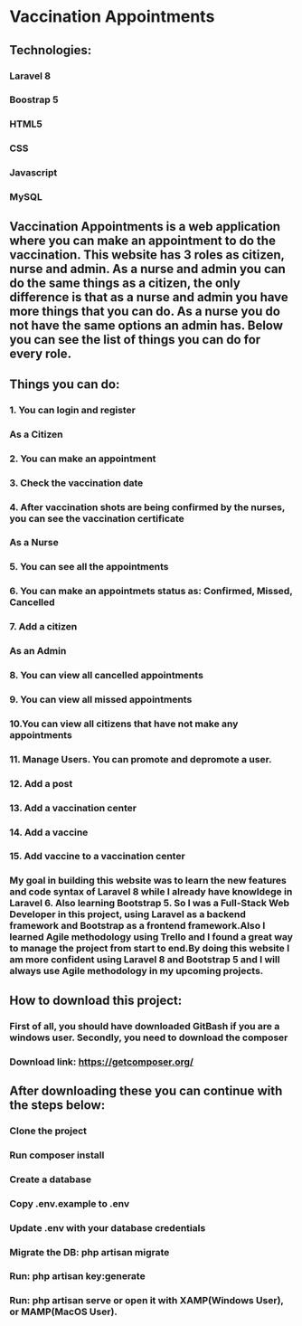 # Vaccination Appointments

## Technologies:
### Laravel 8 
### Boostrap 5 
### HTML5 
### CSS 
### Javascript
### MySQL

## Vaccination Appointments is a web application where you can make an appointment to do the vaccination. This website has 3 roles as citizen, nurse and admin. As a nurse and admin you can do the same things as a citizen, the only difference is that as a nurse and admin you have more things that you can do. As a nurse you do not have the same options an admin has. Below you can see the list of things you can do for every role.

## Things you can do:
### 1. You can login and register
### As a Citizen
### 2. You can make an appointment
### 3. Check the vaccination date
### 4. After vaccination shots are being confirmed by the nurses, you can see the vaccination certificate
### As a Nurse
### 5. You can see all the appointments
### 6. You can make an appointmets status as: Confirmed, Missed, Cancelled
### 7. Add a citizen
### As an Admin
### 8. You can view all cancelled appointments
### 9. You can view all missed appointments
### 10.You can view all citizens that have not make any appointments
### 11. Manage Users. You can promote and depromote a user.
### 12. Add a post
### 13. Add a vaccination center
### 14. Add a vaccine
### 15. Add vaccine to a vaccination center

### My goal in building this website was to learn the new features and code syntax of Laravel 8 while I already have knowldege in Laravel 6. Also learning Bootstrap 5. So I was a Full-Stack Web Developer in this project, using Laravel as a backend framework and Bootstrap as a frontend framework.Also I learned Agile methodology using Trello and I found a great way to manage the project from start to end.By doing this website I am  more confident using Laravel 8 and Bootstrap 5 and I will always use Agile methodology in my upcoming projects. 

## How to download this project:
### First of all, you should have downloaded GitBash if you are a windows user. Secondly, you need to download the composer 
### Download link: https://getcomposer.org/

## After downloading these you can continue with the steps below:
### Clone the project
### Run composer install
### Create a database
### Copy .env.example to .env
### Update .env with your database credentials
### Migrate the DB: php artisan migrate
### Run: php artisan key:generate
### Run: php artisan serve or open it with XAMP(Windows User), or MAMP(MacOS User).
